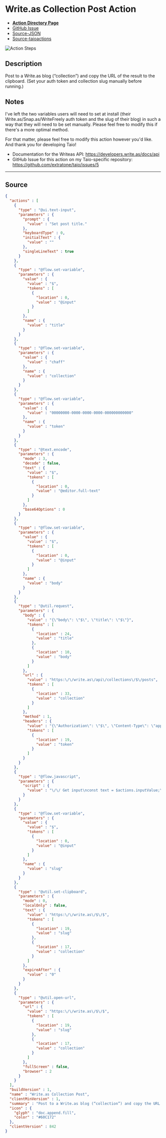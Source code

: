 # Write.as Collection Post Action
- [**Action Directory Page**](https://actions.taio.app/#/service?id=writeas-collection-post)
- [GitHub Issue](https://github.com/extratone/taio/issues/5)
- [Source-JSON](https://github.com/extratone/taio/blob/main/actions/WriteasCollectionPost.json)
- [Source-taioactions](https://github.com/extratone/taio/blob/main/actions/WriteasCollectionPost.taioactions)

![Action Steps](https://github.com/extratone/taio/blob/main/images/22BF7895-8D95-48B4-BE41-A4A1B43E9EC8.png?raw=true)


## Description

Post to a Write.as blog (“collection”) and copy the URL of the result to the clipboard. (Set your auth token and collection slug manually before running.)

## Notes

I've left the two variables users will need to set at install (their Write.as/Snap.as/WriteFreely auth token and the slug of their blog) in such a way that they will need to be set manually. Please feel free to modify this if there's a more optimal method.

For that matter, please feel free to modify this action however you'd like. And thank you for developing Taio!

- Documentation for the Writeas API: https://developers.write.as/docs/api
- GitHub Issue for this action on my Taio-specific repository: https://github.com/extratone/taio/issues/5

---

## Source

```json
{
  "actions" : [
    {
      "type" : "@ui.text-input",
      "parameters" : {
        "prompt" : {
          "value" : "Set post title."
        },
        "keyboardType" : 0,
        "initialText" : {
          "value" : ""
        },
        "singleLineText" : true
      }
    },
    {
      "type" : "@flow.set-variable",
      "parameters" : {
        "value" : {
          "value" : "$",
          "tokens" : [
            {
              "location" : 0,
              "value" : "@input"
            }
          ]
        },
        "name" : {
          "value" : "title"
        }
      }
    },
    {
      "type" : "@flow.set-variable",
      "parameters" : {
        "value" : {
          "value" : "chaff"
        },
        "name" : {
          "value" : "collection"
        }
      }
    },
    {
      "type" : "@flow.set-variable",
      "parameters" : {
        "value" : {
          "value" : "00000000-0000-0000-0000-000000000000"
        },
        "name" : {
          "value" : "token"
        }
      }
    },
    {
      "type" : "@text.encode",
      "parameters" : {
        "mode" : 3,
        "decode" : false,
        "text" : {
          "value" : "$",
          "tokens" : [
            {
              "location" : 0,
              "value" : "@editor.full-text"
            }
          ]
        },
        "base64Options" : 0
      }
    },
    {
      "type" : "@flow.set-variable",
      "parameters" : {
        "value" : {
          "value" : "$",
          "tokens" : [
            {
              "location" : 0,
              "value" : "@input"
            }
          ]
        },
        "name" : {
          "value" : "body"
        }
      }
    },
    {
      "type" : "@util.request",
      "parameters" : {
        "body" : {
          "value" : "{\"body\": \"$\", \"title\": \"$\"}",
          "tokens" : [
            {
              "location" : 24,
              "value" : "title"
            },
            {
              "location" : 10,
              "value" : "body"
            }
          ]
        },
        "url" : {
          "value" : "https:\/\/write.as\/api\/collections\/$\/posts",
          "tokens" : [
            {
              "location" : 33,
              "value" : "collection"
            }
          ]
        },
        "method" : 1,
        "headers" : {
          "value" : "{\"Authorization\": \"$\", \"Content-Type\": \"application\/json\"}",
          "tokens" : [
            {
              "location" : 19,
              "value" : "token"
            }
          ]
        }
      }
    },
    {
      "type" : "@flow.javascript",
      "parameters" : {
        "script" : {
          "value" : "\/\/ Get input\nconst text = $actions.inputValue;\n\nlet data = JSON.parse(text)\n\n\/\/ Resolve with output\n$actions.resolve(data.data.slug);\n\n\/\/ Exception handling:\n\/\/  $actions.reject(\"Error\");\n\/\/  $actions.finish();"
        }
      }
    },
    {
      "type" : "@flow.set-variable",
      "parameters" : {
        "value" : {
          "value" : "$",
          "tokens" : [
            {
              "location" : 0,
              "value" : "@input"
            }
          ]
        },
        "name" : {
          "value" : "slug"
        }
      }
    },
    {
      "type" : "@util.set-clipboard",
      "parameters" : {
        "mode" : 0,
        "localOnly" : false,
        "text" : {
          "value" : "https:\/\/write.as\/$\/$",
          "tokens" : [
            {
              "location" : 19,
              "value" : "slug"
            },
            {
              "location" : 17,
              "value" : "collection"
            }
          ]
        },
        "expireAfter" : {
          "value" : "0"
        }
      }
    },
    {
      "type" : "@util.open-url",
      "parameters" : {
        "url" : {
          "value" : "https:\/\/write.as\/$\/$",
          "tokens" : [
            {
              "location" : 19,
              "value" : "slug"
            },
            {
              "location" : 17,
              "value" : "collection"
            }
          ]
        },
        "fullScreen" : false,
        "browser" : 2
      }
    }
  ],
  "buildVersion" : 1,
  "name" : "Write.as Collection Post",
  "clientMinVersion" : 1,
  "summary" : "Post to a Write.as blog (“collection”) and copy the URL of the result to the clipboard.",
  "icon" : {
    "glyph" : "doc.append.fill",
    "color" : "#60C172"
  },
  "clientVersion" : 842
}
```